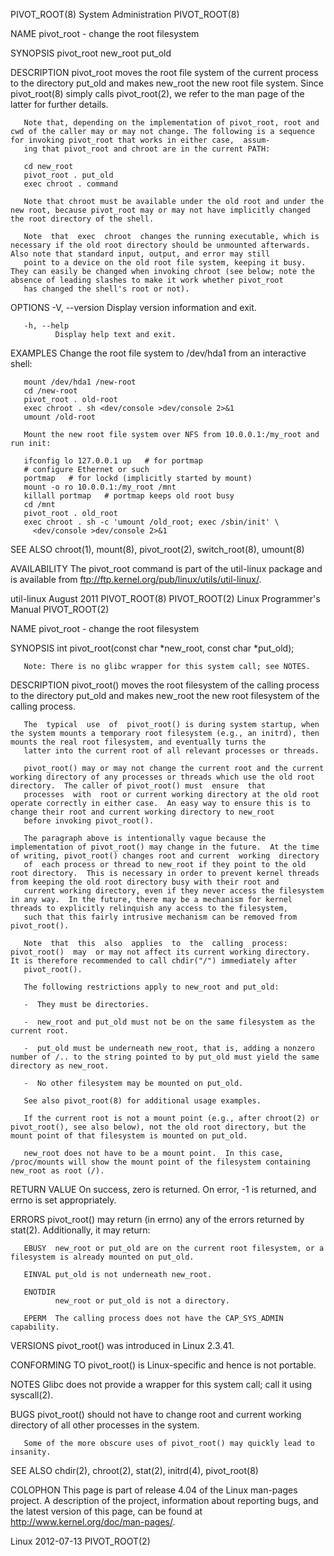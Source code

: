 PIVOT_ROOT(8)                                                                             System Administration                                                                             PIVOT_ROOT(8)

NAME
       pivot_root - change the root filesystem

SYNOPSIS
       pivot_root new_root put_old

DESCRIPTION
       pivot_root  moves  the  root file system of the current process to the directory put_old and makes new_root the new root file system.  Since pivot_root(8) simply calls pivot_root(2), we refer to
       the man page of the latter for further details.

       Note that, depending on the implementation of pivot_root, root and cwd of the caller may or may not change. The following is a sequence for invoking pivot_root that works in either case,  assum‐
       ing that pivot_root and chroot are in the current PATH:

       cd new_root
       pivot_root . put_old
       exec chroot . command

       Note that chroot must be available under the old root and under the new root, because pivot_root may or may not have implicitly changed the root directory of the shell.

       Note  that  exec  chroot  changes the running executable, which is necessary if the old root directory should be unmounted afterwards.  Also note that standard input, output, and error may still
       point to a device on the old root file system, keeping it busy. They can easily be changed when invoking chroot (see below; note the absence of leading slashes to make it work whether pivot_root
       has changed the shell's root or not).

OPTIONS
       -V, --version
              Display version information and exit.

       -h, --help
              Display help text and exit.

EXAMPLES
       Change the root file system to /dev/hda1 from an interactive shell:

       mount /dev/hda1 /new-root
       cd /new-root
       pivot_root . old-root
       exec chroot . sh <dev/console >dev/console 2>&1
       umount /old-root

       Mount the new root file system over NFS from 10.0.0.1:/my_root and run init:

       ifconfig lo 127.0.0.1 up   # for portmap
       # configure Ethernet or such
       portmap   # for lockd (implicitly started by mount)
       mount -o ro 10.0.0.1:/my_root /mnt
       killall portmap   # portmap keeps old root busy
       cd /mnt
       pivot_root . old_root
       exec chroot . sh -c 'umount /old_root; exec /sbin/init' \
         <dev/console >dev/console 2>&1

SEE ALSO
       chroot(1), mount(8), pivot_root(2), switch_root(8), umount(8)

AVAILABILITY
       The pivot_root command is part of the util-linux package and is available from ftp://ftp.kernel.org/pub/linux/utils/util-linux/.

util-linux                                                                                     August 2011                                                                                  PIVOT_ROOT(8)
PIVOT_ROOT(2)                                                                           Linux Programmer's Manual                                                                           PIVOT_ROOT(2)

NAME
       pivot_root - change the root filesystem

SYNOPSIS
       int pivot_root(const char *new_root, const char *put_old);

       Note: There is no glibc wrapper for this system call; see NOTES.

DESCRIPTION
       pivot_root() moves the root filesystem of the calling process to the directory put_old and makes new_root the new root filesystem of the calling process.

       The  typical  use  of  pivot_root() is during system startup, when the system mounts a temporary root filesystem (e.g., an initrd), then mounts the real root filesystem, and eventually turns the
       latter into the current root of all relevant processes or threads.

       pivot_root() may or may not change the current root and the current working directory of any processes or threads which use the old root directory.  The caller of pivot_root() must  ensure  that
       processes  with  root or current working directory at the old root operate correctly in either case.  An easy way to ensure this is to change their root and current working directory to new_root
       before invoking pivot_root().

       The paragraph above is intentionally vague because the implementation of pivot_root() may change in the future.  At the time of writing, pivot_root() changes root and current  working  directory
       of  each process or thread to new_root if they point to the old root directory.  This is necessary in order to prevent kernel threads from keeping the old root directory busy with their root and
       current working directory, even if they never access the filesystem in any way.  In the future, there may be a mechanism for kernel threads to explicitly relinquish any access to the filesystem,
       such that this fairly intrusive mechanism can be removed from pivot_root().

       Note  that  this  also  applies  to  the  calling  process:  pivot_root()  may  or may not affect its current working directory.  It is therefore recommended to call chdir("/") immediately after
       pivot_root().

       The following restrictions apply to new_root and put_old:

       -  They must be directories.

       -  new_root and put_old must not be on the same filesystem as the current root.

       -  put_old must be underneath new_root, that is, adding a nonzero number of /.. to the string pointed to by put_old must yield the same directory as new_root.

       -  No other filesystem may be mounted on put_old.

       See also pivot_root(8) for additional usage examples.

       If the current root is not a mount point (e.g., after chroot(2) or pivot_root(), see also below), not the old root directory, but the mount point of that filesystem is mounted on put_old.

       new_root does not have to be a mount point.  In this case, /proc/mounts will show the mount point of the filesystem containing new_root as root (/).

RETURN VALUE
       On success, zero is returned.  On error, -1 is returned, and errno is set appropriately.

ERRORS
       pivot_root() may return (in errno) any of the errors returned by stat(2).  Additionally, it may return:

       EBUSY  new_root or put_old are on the current root filesystem, or a filesystem is already mounted on put_old.

       EINVAL put_old is not underneath new_root.

       ENOTDIR
              new_root or put_old is not a directory.

       EPERM  The calling process does not have the CAP_SYS_ADMIN capability.

VERSIONS
       pivot_root() was introduced in Linux 2.3.41.

CONFORMING TO
       pivot_root() is Linux-specific and hence is not portable.

NOTES
       Glibc does not provide a wrapper for this system call; call it using syscall(2).

BUGS
       pivot_root() should not have to change root and current working directory of all other processes in the system.

       Some of the more obscure uses of pivot_root() may quickly lead to insanity.

SEE ALSO
       chdir(2), chroot(2), stat(2), initrd(4), pivot_root(8)

COLOPHON
       This page is part of release 4.04 of the Linux man-pages project.  A description of the project, information about reporting bugs,  and  the  latest  version  of  this  page,  can  be  found  at
       http://www.kernel.org/doc/man-pages/.

Linux                                                                                           2012-07-13                                                                                  PIVOT_ROOT(2)
